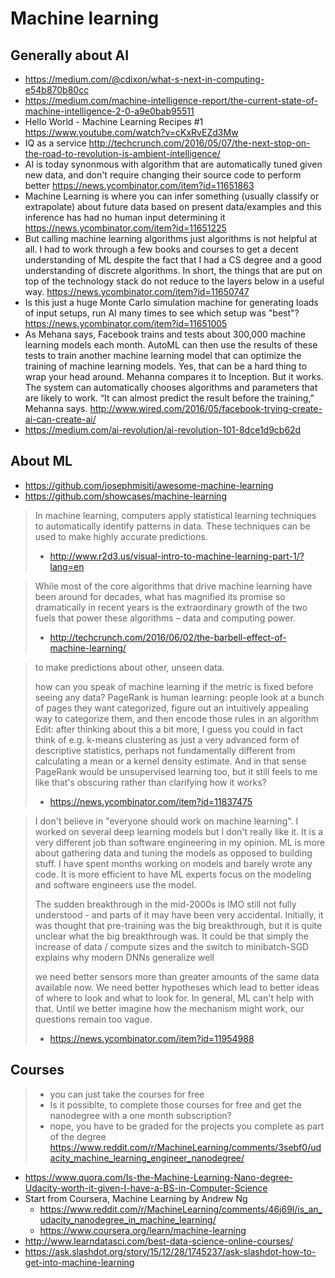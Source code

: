 
# Machine learning

## Generally about AI

- https://medium.com/@cdixon/what-s-next-in-computing-e54b870b80cc
- https://medium.com/machine-intelligence-report/the-current-state-of-machine-intelligence-2-0-a9e0bab95511
- Hello World - Machine Learning Recipes #1 https://www.youtube.com/watch?v=cKxRvEZd3Mw
- IQ as a service http://techcrunch.com/2016/05/07/the-next-stop-on-the-road-to-revolution-is-ambient-intelligence/
- AI is today synonmous with algorithm that are automatically tuned given new data, and don't require changing their source code to perform better https://news.ycombinator.com/item?id=11651863
- Machine Learning is where you can infer something (usually classify or extrapolate) about future data based on present data/examples and this inference has had no human input determining it https://news.ycombinator.com/item?id=11651225
- But calling machine learning algorithms just algorithms is not helpful at all. I had to work through a few books and courses to get a decent understanding of ML despite the fact that I had a CS degree and a good understanding of discrete algorithms. In short, the things that are put on top of the technology stack do not reduce to the layers below in a useful way. https://news.ycombinator.com/item?id=11650747
- Is this just a huge Monte Carlo simulation machine for generating loads of input setups, run AI many times to see which setup was "best"? https://news.ycombinator.com/item?id=11651005
- As Mehana says, Facebook trains and tests about 300,000 machine learning models each month. AutoML can then use the results of these tests to train another machine learning model that can optimize the training of machine learning models. Yes, that can be a hard thing to wrap your head around. Mehanna compares it to Inception. But it works. The system can automatically chooses algorithms and parameters that are likely to work. “It can almost predict the result before the training,” Mehanna says. http://www.wired.com/2016/05/facebook-trying-create-ai-can-create-ai/
- https://medium.com/ai-revolution/ai-revolution-101-8dce1d9cb62d

## About ML

- https://github.com/josephmisiti/awesome-machine-learning
- https://github.com/showcases/machine-learning

> In machine learning, computers apply statistical learning techniques to automatically identify patterns in data. These techniques can be used to make highly accurate predictions.
> - http://www.r2d3.us/visual-intro-to-machine-learning-part-1/?lang=en

> While most of the core algorithms that drive machine learning have been around for decades, what has magnified its promise so dramatically in recent years is the extraordinary growth of the two fuels that power these algorithms – data and computing power.
> - http://techcrunch.com/2016/06/02/the-barbell-effect-of-machine-learning/

> to make predictions about other, unseen data.
>
> how can you speak of machine learning if the metric is fixed before seeing any data? PageRank is human learning: people look at a bunch of pages they want categorized, figure out an intuitively appealing way to categorize them, and then encode those rules in an algorithm
> Edit: after thinking about this a bit more, I guess you could in fact think of e.g. k-means clustering as just a very advanced form of descriptive statistics, perhaps not fundamentally different from calculating a mean or a kernel density estimate. And in that sense PageRank would be unsupervised learning too, but it still feels to me like that's obscuring rather than clarifying how it works?
> - https://news.ycombinator.com/item?id=11837475

> I don't believe in "everyone should work on machine learning". I worked on several deep learning models but I don't really like it. It is a very different job than software engineering in my opinion. ML is more about gathering data and tuning the models as opposed to building stuff. I have spent months working on models and barely wrote any code. It is more efficient to have ML experts focus on the modeling and software engineers use the model.
>
> The sudden breakthrough in the mid-2000s is IMO still not fully understood - and parts of it may have been very accidental. Initially, it was thought that pre-training was the big breakthrough, but it is quite unclear what the big breakthrough was. It could be that simply the increase of data / compute sizes and the switch to minibatch-SGD explains why modern DNNs generalize well
>
> we need better sensors more than greater amounts of the same data available now. We need better hypotheses which lead to better ideas of where to look and what to look for. In general, ML can't help with that. Until we better imagine how the mechanism might work, our questions remain too vague.
> - https://news.ycombinator.com/item?id=11954988

## Courses

> - you can just take the courses for free
> - Is it possiblte, to complete those courses for free and get the nanodegree with a one month subscription?
> - nope, you have to be graded for the projects you complete as part of the degree
> https://www.reddit.com/r/MachineLearning/comments/3sebf0/udacity_machine_learning_engineer_nanodegree/

- https://www.quora.com/Is-the-Machine-Learning-Nano-degree-Udacity-worth-it-given-I-have-a-BS-in-Computer-Science
- Start from Coursera, Machine Learning by Andrew Ng
  - https://www.reddit.com/r/MachineLearning/comments/46j69l/is_an_udacity_nanodegree_in_machine_learning/
  - https://www.coursera.org/learn/machine-learning
- http://www.learndatasci.com/best-data-science-online-courses/
- https://ask.slashdot.org/story/15/12/28/1745237/ask-slashdot-how-to-get-into-machine-learning
